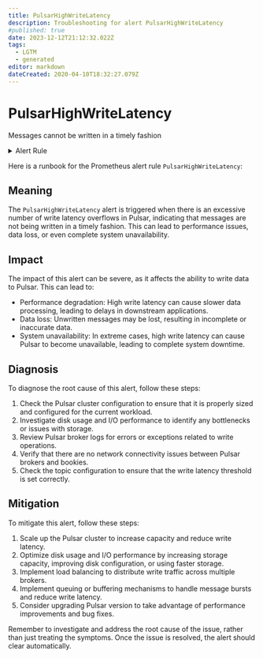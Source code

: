 ```yaml
---
title: PulsarHighWriteLatency
description: Troubleshooting for alert PulsarHighWriteLatency
#published: true
date: 2023-12-12T21:12:32.022Z
tags: 
  - LGTM
  - generated
editor: markdown
dateCreated: 2020-04-10T18:32:27.079Z
---
```


# PulsarHighWriteLatency

Messages cannot be written in a timely fashion

<details>
  <summary>Alert Rule</summary>

{{% rule "pulsar/pulsar-internal.yml" "PulsarHighWriteLatency" %}}

{{% comment %}}

```yaml
alert: PulsarHighWriteLatency
expr: sum(pulsar_storage_write_latency_overflow > 0) by (topic)
for: 1h
labels:
    severity: critical
annotations:
    summary: Pulsar high write latency (instance {{ $labels.instance }})
    description: |-
        Messages cannot be written in a timely fashion
          VALUE = {{ $value }}
          LABELS = {{ $labels }}
    runbook: https://github.com/srerun/prometheus-alerts/blob/main/content/runbooks/pulsar-internal/PulsarHighWriteLatency.md

```

{{% /comment %}}

</details>


Here is a runbook for the Prometheus alert rule `PulsarHighWriteLatency`:

## Meaning

The `PulsarHighWriteLatency` alert is triggered when there is an excessive number of write latency overflows in Pulsar, indicating that messages are not being written in a timely fashion. This can lead to performance issues, data loss, or even complete system unavailability.

## Impact

The impact of this alert can be severe, as it affects the ability to write data to Pulsar. This can lead to:

* Performance degradation: High write latency can cause slower data processing, leading to delays in downstream applications.
* Data loss: Unwritten messages may be lost, resulting in incomplete or inaccurate data.
* System unavailability: In extreme cases, high write latency can cause Pulsar to become unavailable, leading to complete system downtime.

## Diagnosis

To diagnose the root cause of this alert, follow these steps:

1. Check the Pulsar cluster configuration to ensure that it is properly sized and configured for the current workload.
2. Investigate disk usage and I/O performance to identify any bottlenecks or issues with storage.
3. Review Pulsar broker logs for errors or exceptions related to write operations.
4. Verify that there are no network connectivity issues between Pulsar brokers and bookies.
5. Check the topic configuration to ensure that the write latency threshold is set correctly.

## Mitigation

To mitigate this alert, follow these steps:

1. Scale up the Pulsar cluster to increase capacity and reduce write latency.
2. Optimize disk usage and I/O performance by increasing storage capacity, improving disk configuration, or using faster storage.
3. Implement load balancing to distribute write traffic across multiple brokers.
4. Implement queuing or buffering mechanisms to handle message bursts and reduce write latency.
5. Consider upgrading Pulsar version to take advantage of performance improvements and bug fixes.

Remember to investigate and address the root cause of the issue, rather than just treating the symptoms. Once the issue is resolved, the alert should clear automatically.